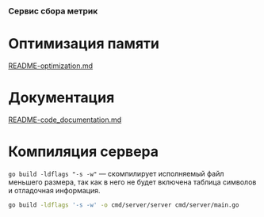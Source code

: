 ### Сервис сбора метрик

# Оптимизация памяти
[README-optimization.md](README-optimization.md)

# Документация
[README-code_documentation.md](README-code_documentation.md)

# Компиляция сервера 
`go build -ldflags "-s -w"` — скомпилирует исполняемый файл меньшего размера, так как в него не будет включена таблица символов и отладочная информация.

```bash
go build -ldflags '-s -w' -o cmd/server/server cmd/server/main.go
```
